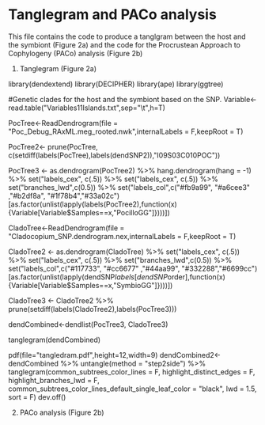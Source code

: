 
# Tanglegram and PACo analysis 
This file contains the code to produce a tanglgram between the host and the symbiont (Figure 2a) and the code for the Procrustean Approach to Cophylogeny (PACo)  analysis (Figure 2b)

1. Tanglegram (Figure 2a)

library(dendextend)
library(DECIPHER)
library(ape)
library(ggtree)

#Genetic clades for the host and the symbiont based on the SNP.
Variable<-read.table("Variables11Islands.txt",sep="\t",h=T)

PocTree<-ReadDendrogram(file = "Poc_Debug_RAxML.meg_rooted.nwk",internalLabels = F,keepRoot = T)

PocTree2<- prune(PocTree, c(setdiff(labels(PocTree),labels(dendSNP2)),"I09S03C010POC"))

PocTree3 <- as.dendrogram(PocTree2) %>%
  hang.dendrogram(hang = -1) %>%
  set("labels_cex", c(.5)) %>%
  set("labels_cex", c(.5)) %>% 
  set("branches_lwd",c(0.5)) %>%
  set("labels_col",c("#fb9a99", "#a6cee3" ,"#b2df8a", "#1f78b4","#33a02c")[as.factor(unlist(lapply(labels(PocTree2),function(x){Variable[Variable$Samples==x,"PocilloGG"]})))])


CladoTree<-ReadDendrogram(file = "Cladocopium_SNP.dendrogram.nex,internalLabels = F,keepRoot = T)

CladoTree2 <- as.dendrogram(CladoTree) %>%
  set("labels_cex", c(.5)) %>%
  set("labels_cex", c(.5)) %>% 
  set("branches_lwd",c(0.5)) %>%
  set("labels_col",c("#117733", "#cc6677" ,"#44aa99", "#332288","#6699cc")[as.factor(unlist(lapply(dendSNP$labels[dendSNP$order],function(x){Variable[Variable$Samples==x,"SymbioGG"]})))]) 


CladoTree3 <- CladoTree2 %>% prune(setdiff(labels(CladoTree2),labels(PocTree3)))

dendCombined<-dendlist(PocTree3, CladoTree3)

tanglegram(dendCombined)

pdf(file="tangledram.pdf",height=12,width=9)
dendCombined2<-dendCombined %>%
  untangle(method = "step2side") %>%
  tanglegram(common_subtrees_color_lines = F,
             highlight_distinct_edges = F,
             highlight_branches_lwd = F,
             common_subtrees_color_lines_default_single_leaf_color = "black",
             lwd = 1.5,
             sort = F)
dev.off()

2. PACo analysis  (Figure 2b)
